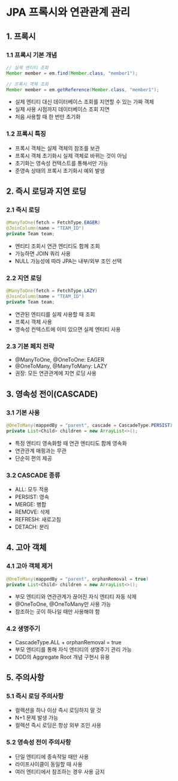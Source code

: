 # JPA 프록시와 연관관계 관리

## 1. 프록시

### 1.1 프록시 기본 개념

```java
// 실제 엔티티 조회
Member member = em.find(Member.class, "member1");

// 프록시 객체 조회
Member member = em.getReference(Member.class, "member1");

```

- 실제 엔티티 대신 데이터베이스 조회를 지연할 수 있는 가짜 객체
- 실제 사용 시점까지 데이터베이스 조회 지연
- 처음 사용할 때 한 번만 초기화

### 1.2 프록시 특징

- 프록시 객체는 실제 객체의 참조를 보관
- 프록시 객체 초기화시 실제 객체로 바뀌는 것이 아님
- 초기화는 영속성 컨텍스트를 통해서만 가능
- 준영속 상태의 프록시 초기화시 예외 발생

## 2. 즉시 로딩과 지연 로딩

### 2.1 즉시 로딩

```java
@ManyToOne(fetch = FetchType.EAGER)
@JoinColumn(name = "TEAM_ID")
private Team team;

```

- 엔티티 조회시 연관 엔티티도 함께 조회
- 가능하면 JOIN 쿼리 사용
- NULL 가능성에 따라 JPA는 내부/외부 조인 선택

### 2.2 지연 로딩

```java
@ManyToOne(fetch = FetchType.LAZY)
@JoinColumn(name = "TEAM_ID")
private Team team;

```

- 연관된 엔티티를 실제 사용할 때 조회
- 프록시 객체 사용
- 영속성 컨텍스트에 이미 있으면 실제 엔티티 사용

### 2.3 기본 페치 전략

- @ManyToOne, @OneToOne: EAGER
- @OneToMany, @ManyToMany: LAZY
- 권장: 모든 연관관계에 지연 로딩 사용

## 3. 영속성 전이(CASCADE)

### 3.1 기본 사용

```java
@OneToMany(mappedBy = "parent", cascade = CascadeType.PERSIST)
private List<Child> children = new ArrayList<>();

```

- 특정 엔티티 영속화할 때 연관 엔티티도 함께 영속화
- 연관관계 매핑과는 무관
- 단순히 편의 제공

### 3.2 CASCADE 종류

- ALL: 모두 적용
- PERSIST: 영속
- MERGE: 병합
- REMOVE: 삭제
- REFRESH: 새로고침
- DETACH: 분리

## 4. 고아 객체

### 4.1 고아 객체 제거

```java
@OneToMany(mappedBy = "parent", orphanRemoval = true)
private List<Child> children = new ArrayList<>();

```

- 부모 엔티티와 연관관계가 끊어진 자식 엔티티 자동 삭제
- @OneToOne, @OneToMany만 사용 가능
- 참조하는 곳이 하나일 때만 사용해야 함

### 4.2 생명주기

- CascadeType.ALL + orphanRemoval = true
- 부모 엔티티를 통해 자식 엔티티의 생명주기 관리 가능
- DDD의 Aggregate Root 개념 구현시 유용

## 5. 주의사항

### 5.1 즉시 로딩 주의사항

- 컬렉션을 하나 이상 즉시 로딩하지 말 것
- N+1 문제 발생 가능
- 컬렉션 즉시 로딩은 항상 외부 조인 사용

### 5.2 영속성 전이 주의사항

- 단일 엔티티에 종속적일 때만 사용
- 라이프사이클이 동일할 때 사용
- 여러 엔티티에서 참조하는 경우 사용 금지
